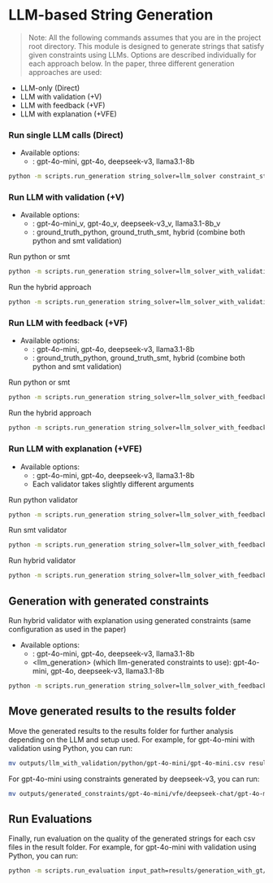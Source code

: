 # LLM-based String Generation
> Note: All the following commands assumes that you are in the project root directory.
This module is designed to generate strings that satisfy given constraints using LLMs. Options are described individually for each approach below. In the paper, three different generation approaches are used:
* LLM-only (Direct)
* LLM with validation (+V)
* LLM with feedback (+VF)
* LLM with explanation (+VFE)

### Run single LLM calls (Direct)
* Available options:
    * <llm>: gpt-4o-mini, gpt-4o, deepseek-v3, llama3.1-8b

```bash
python -m scripts.run_generation string_solver=llm_solver constraint_store=re_full output_folder="outputs/llm/<llm>" string_solver/llm=<llm>
```

### Run LLM with validation (+V)
* Available options:
    * <llm>: gpt-4o-mini_v, gpt-4o_v, deepseek-v3_v, llama3.1-8b_v
    * <validator>: ground_truth_python, ground_truth_smt, hybrid (combine both python and smt validation)

Run python or smt
```bash
python -m scripts.run_generation string_solver=llm_solver_with_validation constraint_store=re_full string_solver/validator=<validator> string_solver/llm=<llm> output_folder="outputs/${string_solver.name}/<validator>/<llm>"
```

Run the hybrid approach
```bash
python -m scripts.run_generation string_solver=llm_solver_with_validation constraint_store=re_full string_solver/validator=<validator> string_solver/llm=<llm> +string_solver.hybrid=True output_folder="outputs/${string_solver.name}/<validator>/<llm>"
```

### Run LLM with feedback (+VF)
* Available options:
    * <llm>: gpt-4o-mini, gpt-4o, deepseek-v3, llama3.1-8b
    * <validator>: ground_truth_python, ground_truth_smt, hybrid (combine both python and smt validation)

Run python or smt
```bash
python -m scripts.run_generation string_solver=llm_solver_with_feedback constraint_store=re_full string_solver/validator=<validator> string_solver/llm=<llm> output_folder="outputs/${string_solver.name}/<validator>/<llm>"
```

Run the hybrid approach
```bash
python -m scripts.run_generation string_solver=llm_solver_with_feedback constraint_store=re_full string_solver/validator=ground_truth_smt string_solver/llm=<llm> +string_solver.hybrid=True output_folder="outputs/${string_solver.name}/hybrid/<llm>"
```

### Run LLM with explanation (+VFE)
* Available options:
    * <llm>: gpt-4o-mini, gpt-4o, deepseek-v3, llama3.1-8b
    * Each validator takes slightly different arguments

Run python validator
```bash
python -m scripts.run_generation string_solver=llm_solver_with_feedback constraint_store=re_full string_solver/validator=ground_truth_python string_solver/llm=<llm> output_folder="outputs/llm_solver_with_explanation/python/<llm>" +string_solver.with_explanation=True
```

Run smt validator
```bash
python -m scripts.run_generation string_solver=llm_solver_with_feedback constraint_store=re_full string_solver/validator=ground_truth_smt string_solver/llm=<llm> output_folder="outputs/llm_solver_with_explanation/smt/<llm>" +string_solver.with_explanation=True +string_solver/validator.produce_failed_constraints=True
```

Run hybrid validator
```bash
python -m scripts.run_generation string_solver=llm_solver_with_feedback constraint_store=re_full string_solver/validator=ground_truth_smt string_solver/llm=<llm> +string_solver.hybrid=True output_folder="outputs/llm_solver_with_explanation/hybrid/<llm>" +string_solver.with_explanation=True
```


## Generation with generated constraints
Run hybrid validator with explanation using generated constraints (same configuration as used in the paper)

* Available options:
    * <llm>: gpt-4o-mini, gpt-4o, deepseek-v3, llama3.1-8b
    * <llm_generation> (which llm-generated constraints to use): gpt-4o-mini, gpt-4o, deepseek-v3, llama3.1-8b

```bash
python -m scripts.run_generation string_solver=llm_solver_with_feedback string_solver/validator=ground_truth_smt string_solver/llm=<llm> +string_solver.hybrid=True output_folder="outputs/generated_constraints/<llm>/vfe/<llm_generation>" +string_solver.with_explanation=True constraint_store=re_generated.yaml constraint_store.generated_constraint_files=constraint_files/generated/<llm_generation>-independent.csv
```

## Move generated results to the results folder
Move the generated results to the results folder for further analysis depending on the LLM and setup used. For example, for gpt-4o-mini with validation using Python, you can run:

```bash
mv outputs/llm_with_validation/python/gpt-4o-mini/gpt-4o-mini.csv results/generation_with_gt/validation/python/gpt-4o-mini.csv
```

For gpt-4o-mini using constraints generated by deepseek-v3, you can run:
```bash
mv outputs/generated_constraints/gpt-4o-mini/vfe/deepseek-chat/gpt-4o-mini.csv results/generation_with_generated/deepseek-chat/vfe_gpt-4o-mini.csv
```

## Run Evaluations
Finally, run evaluation on the quality of the generated strings for each csv files in the result folder. For example, for gpt-4o-mini with validation using Python, you can run:

```bash
python -m scripts.run_evaluation input_path=results/generation_with_gt/validation/python/gpt-4o-mini.csv
```